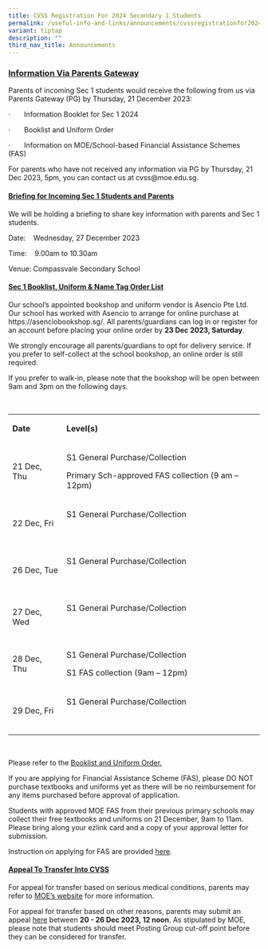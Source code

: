 ```yaml
---
title: CVSS Registration For 2024 Secondary 1 Students
permalink: /useful-info-and-links/announcements/cvssregistrationfor2024sec1students/
variant: tiptap
description: ""
third_nav_title: Announcements
---
```

<h3><u>Information Via Parents Gateway</u></h3><p>Parents of incoming Sec 1 students would receive the following from us via Parents Gateway (PG) by Thursday, 21 December 2023:</p><p>·&nbsp;&nbsp;&nbsp;&nbsp;&nbsp;&nbsp; Information Booklet for Sec 1 2024</p><p>·&nbsp;&nbsp;&nbsp;&nbsp;&nbsp;&nbsp; Booklist and Uniform Order</p><p>·&nbsp;&nbsp;&nbsp;&nbsp;&nbsp;&nbsp; Information on MOE/School-based Financial Assistance Schemes (FAS)</p><p>For parents who have not received any information via PG by Thursday, 21 Dec 2023, 5pm, you can contact us at <a rel="noopener noreferrer nofollow" target="_blank">cvss@moe.edu.sg</a>.</p><p></p><h4><u>Briefing for Incoming Sec 1 Students and Parents</u></h4><p>We will be holding a briefing to share key information with parents and Sec 1 students.</p><p>Date: &nbsp;&nbsp; Wednesday, 27 December 2023</p><p>Time: &nbsp;&nbsp; 9.00am to 10.30am</p><p>Venue: Compassvale Secondary School</p><p></p><h4><u>Sec 1 Booklist, Uniform &amp; Name Tag Order List</u></h4><p>Our school’s appointed bookshop and uniform vendor is Asencio Pte Ltd. Our school has worked with Asencio to arrange for online purchase at<a href="https://asenciobookshop.sg/" rel="noopener noreferrer nofollow" target="_blank"> </a><a rel="noopener noreferrer nofollow" target="_blank">https://asenciobookshop.sg/</a>. All parents/guardians can log in or register for an account before placing your online order by <strong>23 Dec 2023, Saturday</strong>.</p><p>We strongly encourage all parents/guardians to opt for delivery service. If you prefer to self-collect at the school bookshop, an online order is still required.</p><p>If you prefer to walk-in, please note that the bookshop will be open between 9am and 3pm on the following days.</p><p>&nbsp;</p><table><tbody><tr><td rowspan="1" colspan="1"><p><strong>Date</strong></p></td><td rowspan="1" colspan="1"><p><strong>Level(s)</strong></p></td></tr><tr><td rowspan="1" colspan="1"><p>21 Dec, Thu</p></td><td rowspan="1" colspan="1"><p>S1 General Purchase/Collection</p><p>Primary Sch-approved FAS collection (9 am – 12pm)</p></td></tr><tr><td rowspan="1" colspan="1"><p>22 Dec, Fri</p></td><td rowspan="1" colspan="1"><p>S1 General Purchase/Collection</p><p>&nbsp;</p></td></tr><tr><td rowspan="1" colspan="1"><p>26 Dec, Tue</p></td><td rowspan="1" colspan="1"><p>S1 General Purchase/Collection</p><p>&nbsp;</p></td></tr><tr><td rowspan="1" colspan="1"><p>27 Dec, Wed</p></td><td rowspan="1" colspan="1"><p>S1 General Purchase/Collection</p><p>&nbsp;</p></td></tr><tr><td rowspan="1" colspan="1"><p>28 Dec, Thu</p></td><td rowspan="1" colspan="1"><p>S1 General Purchase/Collection</p><p>S1 FAS collection (9am – 12pm)</p></td></tr><tr><td rowspan="1" colspan="1"><p>29 Dec, Fri</p></td><td rowspan="1" colspan="1"><p>S1 General Purchase/Collection</p><p>&nbsp;</p></td></tr></tbody></table><p>&nbsp;</p><p>Please refer to the <a href="/files/CVSS_Booklists_and_Uniform_Order_Infosheet_for_Sec_1.pdf" rel="noopener noreferrer nofollow" target="_blank"><u>Booklist and Uniform Order</u></a><u>.</u></p><p>If you are applying for Financial Assistance Scheme (FAS), please DO NOT purchase textbooks and uniforms yet as there will be no reimbursement for any items purchased before approval of application.&nbsp;</p><p>Students with approved MOE FAS from their previous primary schools may collect their free textbooks and uniforms on 21 December, 9am to 11am. Please bring along your ezlink card and a copy of your approval letter for submission.</p><p>Instruction on applying for FAS are provided <a href="/files/Application_for_FAS.pdf" rel="noopener noreferrer nofollow" target="_blank">here</a><em>.</em></p><p></p><h4><u>Appeal To Transfer Into CVSS</u></h4><p>For appeal for transfer based on serious medical conditions, parents may refer to <a href="https://www.moe.gov.sg/secondary/s1-posting/results/appeal-for-school-transfer" rel="noopener noreferrer nofollow" target="_blank">MOE’s website</a> for more information.</p><p>For appeal for transfer based on other reasons, parents may submit an appeal <a href="https://form.gov.sg/5fbf1ed5922a0c00110ede7d" rel="noopener noreferrer nofollow" target="_blank">here</a> between <strong>20 - 26 Dec 2023, 12 noon</strong>. As stipulated by MOE, please note that students should meet Posting Group cut-off point before they can be considered for transfer.</p><p></p>
